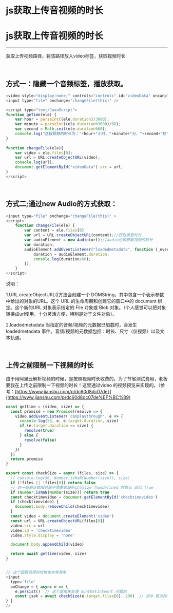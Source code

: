 # js获取上传音视频的时长

# js获取上传音视频的时长

---

获取上传视频路径，将该路径放入video标签，获取视频时长

​

## 方式一：隐藏一个音频标签，播放获取。

```javascript
<video style="display:none;" controls="controls" id="videoData" oncanplaythrough="geTime(this)"></video>
<input type="file" onchange="changeFile(this)" />

<script type="text/JavaScript">  
function geTime(ele) {
	var hour = parseInt((ele.duration)/3600);
	var minute = parseInt((ele.duration%3600)/60);
	var second = Math.ceil(ele.duration%60);
	console.log("这段视频的时长为："+hour+"小时，"+minute+"分，"+second+"秒");
}  
 
function changeFile(ele){  
    var video = ele.files[0];  
    var url = URL.createObjectURL(video);  
    console.log(url);  
    document.getElementById("videoData").src = url;  
}  
</script>
```

​

## 方式二;通过new Audio的方式获取：

```javascript
<input type="file" onchange="changeFile(this)" >
<script>
    function changeFile(ele) {
        var content = ele.files[0]
        var url = URL.createObjectURL(content);//获取录音时长
        var audioElement = new Audio(url);//audio也可获取视频的时长
        var duration;
        audioElement.addEventListener("loadedmetadata", function (_event) {
            duration = audioElement.duration;
            console.log(duration/60);
        });
    }
</script>
```

说明：

1.URL.createObjectURL()方法会创建一个 DOMString，其中包含一个表示参数中给出的对象的URL。这个 URL 的生命周期和创建它的窗口中的 document 绑定。这个新的URL 对象表示指定的 File 对象或 Blob 对象。（个人感觉可以把对象转换成url使用，十分灵活方便，特别是对于文件对象）。

2.loadedmetadata 当指定的音频/视频的元数据已加载时，会发生 loadedmetadata 事件。音频/视频的元数据包括：时长、尺寸（仅视频）以及文本轨道。

​

## 上传之前限制一下视频的时长

由于用阿里云解析视频的时候，是按照视频时长收费的，为了节省测试费用，老板要我在上传之前限制一下视频的时长！这里通过video 的视频预览来实现的。（参考：[https://www.jianshu.com/p/dc60d8dc07de）](https://www.jianshu.com/p/dc60d8dc07de%EF%BC%89)

```javascript
const gettime = (video, size) => {
  const promise = new Promise(resolve => {
    video.addEventListener('canplaythrough', e => {
      console.log(58, e, e.target.duration, size)
      if (e.target.duration <= size) {
        resolve(true)
      } else {
        resolve(false)
      }
    })
  })
  return promise
}

export const checkSize = async (files, size) => {
  // console.log(56, Number.isNaN(Number(size)), size)
  if (!files || !files[0]) return false
  // 这一条是正式服务器不需要这段所以当size 为undefined 时默认 返回 true
  if (Number.isNaN(Number(size))) return true
  const checktimevideo = document.getElementById('checktimevideo')
  if (checktimevideo) {
    document.body.removeChild(checktimevideo)
  }
  const video = document.createElement('video')
  const url = URL.createObjectURL(files[0])
  video.src = url
  video.id = 'checktimevideo'
  video.style.display = 'none'

  document.body.appendChild(video)

  return await gettime(video, size)
}


// 这个函数调用的时候也非常简单
<input 
  type='file'
  onChange = { async e => {
    e.persist()  // 这个是用来处理 SyntheticEvent 问题的
    const isok = await checkSize(e.target.files[0], 200)  // 200 表示200秒
} }
/>
```
